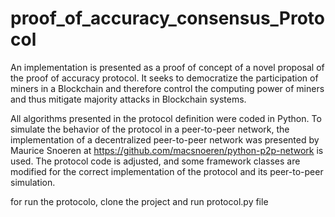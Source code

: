 # proof_of_accuracy_consensus_Protocol
An implementation is presented as a proof of concept of a novel proposal of the proof of accuracy protocol. It seeks to democratize the participation of miners in a Blockchain and therefore control the computing power of miners and thus mitigate majority attacks in Blockchain systems.

All algorithms presented in the protocol definition were coded in Python. To simulate the behavior of the protocol in a peer-to-peer network, the implementation of a decentralized peer-to-peer network was presented by Maurice Snoeren at https://github.com/macsnoeren/python-p2p-network is used. The protocol code is adjusted, and some framework classes are modified for the correct implementation of the protocol and its peer-to-peer simulation.

for run the protocolo, clone the project and run protocol.py file